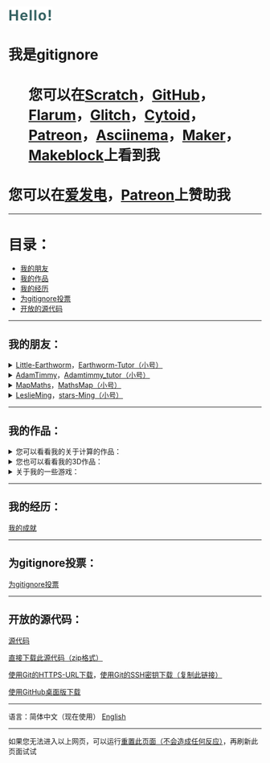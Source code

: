 <!DOCTYPE html>
<html>
  <head>
    <title>gitignore的个人介绍</title>
  </head>
  <body>
    <h1 class="cs"><span style="background-color: rgb(255, 255, 255);color: rgb(55, 100, 100);text-align: right;letter-spacing: 1.5px;">Hello!</span></h1>
    <h1 class="ct">我是gitignore</h1>
    <h1 class="ct"><dd>您可以在<a href="http://scratch.mit.edu/users/gitignore/" target="_blank">Scratch</a>，<a href="https://github.com/ljy-002" target="_blank">GitHub</a>，<a href="https://gitignore.flarum.cloud/" target="_blank">Flarum</a>，<a href="https://glitch.com/@ljy123ljy123" target="_blank">Glitch</a>，<a href="https://cytoid.cn/profile/gitignore" target="_blank">Cytoid</a>，<a href="https://www.patreon.com/user?u=39290366&fan_landing=true" target="_blank">Patreon</a>，<a href="https://asciinema.org/~gitignore" target="_blank">Asciinema</a>，<a href="https://www.youngmaker.com/home/teacher_member/catalog/uid/121590.html" target="_blank">Maker</a>，<a href="https://mblock.makeblock.com/u/1264223" target="_blank">Makeblock</a>上看到我</dd></h1>
    <h1>您可以在<a href="https://afdian.net/@gitignore" target="_blank">爱发电</a>，<a href="https://www.patreon.com/user?u=39290366&fan_landing=true" target="_blank">Patreon</a>上赞助我</h1>
    <hr/>
    <h1>目录：</h1>
    <ul>
      <li><a href="#我的朋友：" id="我的朋友：">我的朋友</a></li>
      <li><a href="#我的作品：" id="我的作品：">我的作品</a></li>
      <li><a href="#我的经历：" id="我的经历：">我的经历</a></li>
      <li><a href="#为gitignore投票：" id="为gitignore投票：">为gitignore投票</a></li>
      <li><a href="#开放的源代码：" id="开放的源代码：">开放的源代码</a></li>
    </ul>
    <hr/>
    <h2>我的朋友：</h2>
      <details>
        <summary><a href="https://scratch.mit.edu/users/Little-Earthworm/" target="_blank">Little-Earthworm</a>，<a href="https://scratch.mit.edu/users/Earthworm-Tutor/" target="_blank">Earthworm-Tutor（小号）</a></summary>
          <dd>您可以在<a href="http://scratch.mit.edu/users/Little-Earthworm/" target="_blank">Scratch</a>看到他，或者在<a href="https://github.com/Little-Earthworm" target="_blank">GitHub</a>，<a href="https://earthworm.flarum.cloud/" target="_blank">Flarum</a>，<a href="https://glitch.com/@Little-Earthworm" target="_blank">Glitch</a>上看到他</dd>
          <a href="https://earthworm-web.github.io/zh-cn/index.html" target="_blank">他的github.io主页</a>
      </details>
      <details>
        <summary><a href="https://scratch.mit.edu/users/AdamTimmy/" target="_blank">AdamTimmy</a>，<a href="https://scratch.mit.edu/users/Adamtimmy_tutor/" target="_blank">Adamtimmy_tutor（小号）</a></summary>
          <dd>您可以在<a href="https://scratch.mit.edu/users/AdamTimmy/" target="_blank">Scratch</a>看到她</dd>
      </details>
      <details>
        <summary><a href="https://scratch.mit.edu/users/MapMaths/" target="_blank">MapMaths</a>，<a href="https://scratch.mit.edu/users/MathsMap/" target="_blank">MathsMap（小号）</a></summary>
          <dd>您可以在<a href="https://scratch.mit.edu/users/MapMaths/" target="_blank">Scratch</a>看到他，或者在<a href="https://github.com/MapMaths" target="_blank">GitHub</a>，<a href="https://glitch.com/@MapMaths" target="_blank">Glitch</a>，<a href="https://mapmaths.flarum.cloud/" target="_blank">Flarum</a>上看到他</dd>
          <a href="https://mapmaths.github.io/" target="_blank">他的github.io主页</a>
      </details>
      <details>
        <summary><a href="https://scratch.mit.edu/users/LeslieMing/" target="_blank">LeslieMing</a>，<a href="https://scratch.mit.edu/users/stars-Ming/" target="_blank">stars-Ming（小号）</a></summary>
          <dd>您可以在<a href="https://scratch.mit.edu/users/LeslieMing/" target="_blank">Scratch</a>看到她，或者在<a href="https://github.com/LeslieMingg" target="_blank">GitHub</a>上看到她</dd>
      </details>
    <hr/>
    <h2>我的作品：</h2>
    <details>
        <summary>您可以看看我的关于计算的作品：</summary>
        <ol>
          <li><a href="https://scratch.mit.edu/projects/390106595/" target="_blank">运算神器V1.8.5</a></li>
          <li><a href="https://scratch.mit.edu/projects/401852935/" target="_blank">二/十进制转换</a></li>
          <li><a href="https://scratch.mit.edu/projects/401858817/" target="_blank">算“A”</a></li>
          <li><a href="https://scratch.mit.edu/projects/386873251/" target="_blank">Prime Numbers</a></li>
          <li><a href="https://scratch.mit.edu/projects/399763948/" target="_blank">计算"!"</a></li>
          <li><a href="https://scratch.mit.edu/projects/410708069/" target="_blank">指数函数</a></li>
          <li><a href="https://scratch.mit.edu/projects/407245340/" target="_blank">倒数关系</a></li>
          <li><a href="https://scratch.mit.edu/projects/407245340/" target="_blank">三个滑杆</a></li>
          <li><a href="https://scratch.mit.edu/projects/407049906/" target="_blank">cot余切三角函数制图</a></li>
        </ol>
    </details>
    <details>
        <summary>您也可以看看我的3D作品：</summary>
        <ol>
          <li><a href="https://scratch.mit.edu/projects/400069880/" target="_blank">梯体点矩阵3D</a></li>
          <li><a href="https://scratch.mit.edu/projects/400072481" target="_blank">三角体点矩阵3D</a></li>
          <li><a href="https://scratch.mit.edu/projects/400072481" target="_blank">方形点矩阵3D</a></li>
          <li><a href="https://scratch.mit.edu/projects/408831482" target="_blank">3DScratch场地</a></li>
        </ol>
    </details>
    <details>
      <summary>关于我的一些游戏：</summary>
      <ol>
          <li><a href="https://scratch.mit.edu/projects/411453458" target="_blank">Hamiltonian Way-汉密尔顿路</a> <a href="blob:https://scratch.mit.edu/5d0cec73-cd72-46a6-a500-48e0a1a8e15e" target="_blank">下载sb3文件</a></li>
          <li><a href="https://scratch.mit.edu/projects/411246064" target="_blank">Farmers Life-农民生活</a></li>
          <li><a href="https://scratch.mit.edu/projects/411242677" target="_blank">@@特朗普够了！！！</a> <a href="blob:https://scratch.mit.edu/a084c8b1-dcb1-477c-bbe1-f1ccd126478d" target="_blank">下载sb3文件</a></li>
          <li><a href="https://scratch.mit.edu/projects/400837419" target="_blank">Parkour that can't jump-不能跳跃的跑酷</a></li>
          <li><a href="https://scratch.mit.edu/projects/400871131" target="_blank">别出白线</a></li>
          <li><a href="https://scratch.mit.edu/projects/408831482" target="_blank">3DScratch场地</a></li>
          <li><a href="https://scratch.mit.edu/projects/400848174" target="_blank">跳伞模拟器V2.0</a></li>
          <li><a href="https://scratch.mit.edu/projects/401532493" target="_blank">角色跑酷</a></li>
      </ol>
    </details>
    <hr/>
    <h2>我的经历：</h2>
    <a href="https://ljy-002.github.io/giti.github.io/gitignore%20achievement" target="_blank">我的成就</a>
    <hr/>
    <h2>为gitignore投票：</h2>
    <a href="https://ljy-002.github.io/Web-gitignore.github.io/%E4%B8%BAgitignore%E6%8A%95%E7%A5%A8" target="_blank">为gitignore投票</a>
    <hr/>
    <h2>开放的源代码：</h2>
    <p><a href="https://github.com/ljy-002/Web-gitignore.github.io" target="_blank">源代码</a></p>
    <p><a href="https://codeload.github.com/ljy-002/Web-gitignore.github.io/zip/master" target="_blank">直接下载此源代码（zip格式）</a></p>
    <p><a href="https://github.com/ljy-002/Web-gitignore.github.io.git" target="_blank">使用Git的HTTPS-URL下载</a>，<a href="git@github.com:ljy-002/Web-gitignore.github.io.git" target="_blank">使用Git的SSH密钥下载（复制此链接）</a></p>
    <p><a href="x-github-client://openRepo/https://github.com/ljy-002/Web-gitignore.github.io" target="_blank">使用GitHub桌面版下载</a></p>
    <hr/>
    <p>语言：简体中文（现在使用） <a href="https://ljy-002.github.io/Web-gitignore.github.io/En" target="_blank">English</a></p>
    <hr/>
    <p>如果您无法进入以上网页，可以运行<a href="javascript:diagnoseErrors()" id="diagnose-link" jstcache="0">重置此页面（不会造成任何反应）</a>，再刷新此页面试试</p>
  </body>
</html>
